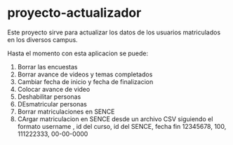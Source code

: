 # proyecto-actualizador

Este proyecto sirve para actualizar los datos de los usuarios matriculados en los diversos campus.

Hasta el momento con esta aplicacion se puede:
1) Borrar las encuestas
2) Borrar avance de videos y temas completados
3) Cambiar fecha de inicio y fecha de finalizacion
4) Colocar avance de video
5) Deshabilitar personas
6) DEsmatricular personas
7) Borrar matriculaciones en SENCE
8) CArgar matriculacion en SENCE desde un archivo CSV siguiendo el formato
   username , id del curso, id del SENCE, fecha fin
   12345678, 100, 111222333, 00-00-0000
   
